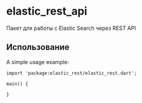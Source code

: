 # elastic_rest_api

Пакет для работы с Elastic Search через REST API

## Использование

A simple usage example:

    import 'package:elastic_rest/elastic_rest.dart';

    main() {
      
    }


